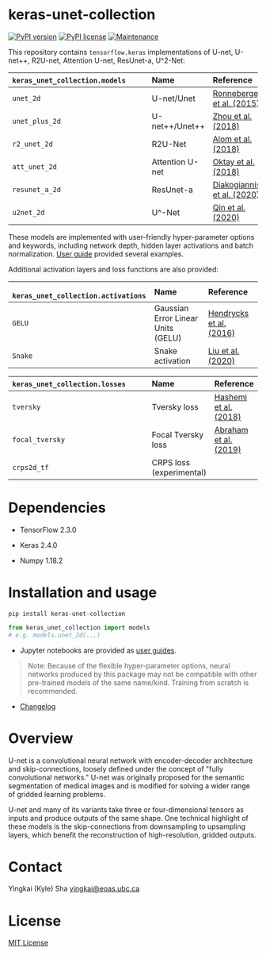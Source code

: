 # keras-unet-collection

[![PyPI version](https://badge.fury.io/py/keras-unet-collection.svg)](https://badge.fury.io/py/keras-unet-collection)
[![PyPI license](https://img.shields.io/pypi/l/keras-unet-collection.svg)](https://pypi.org/project/keras-unet-collection/)
[![Maintenance](https://img.shields.io/badge/Maintained%3F-yes-green.svg)](https://github.com/yingkaisha/keras-unet-collection/graphs/commit-activity)

This repository contains `tensorflow.keras` implementations of U-net, U-net++, R2U-net, Attention U-net, ResUnet-a, U^2-Net:

| `keras_unet_collection.models`&nbsp;&nbsp;&nbsp;&nbsp;&nbsp;&nbsp;&nbsp;&nbsp;&#8239; | Name | Reference |
|:---------------|:----------------|:----------------|
| `unet_2d`      | U-net/Unet      | [Ronneberger et al. (2015)](https://link.springer.com/chapter/10.1007/978-3-319-24574-4_28) |
| `unet_plus_2d` | U-net++/Unet++  | [Zhou et al. (2018)](https://link.springer.com/chapter/10.1007/978-3-030-00889-5_1) |
| `r2_unet_2d`   | R2U-Net         | [Alom et al. (2018)](https://arxiv.org/abs/1802.06955) |
| `att_unet_2d`  | Attention U-net | [Oktay et al. (2018)](https://arxiv.org/abs/1804.03999) |
| `resunet_a_2d` | ResUnet-a       | [Diakogiannis et al. (2020)](https://doi.org/10.1016/j.isprsjprs.2020.01.013) |
| `u2net_2d`     | U^-Net          | [Qin et al. (2020)](https://arxiv.org/abs/2005.09007) |

These models are implemented with user-friendly hyper-parameter options and keywords, including network depth, hidden layer activations and batch normalization. [User guide](https://github.com/yingkaisha/keras-unet-collection/blob/main/user_guid.ipynb) provided several examples.

Additional activation layers and loss functions are also provided:

| ` keras_unet_collection.activations` | Name | Reference |
|:--------|:----------------|:----------------|
| `GELU`  | Gaussian Error Linear Units (GELU)   | [Hendrycks et al. (2016)](https://arxiv.org/abs/1606.08415) |
| `Snake` | Snake activation                     | [Liu et al. (2020)](https://arxiv.org/abs/2006.08195) |

| `keras_unet_collection.losses`&nbsp;&nbsp;&nbsp;&nbsp;&nbsp;&nbsp;&nbsp;&nbsp;&#8239; | Name | Reference |
|:----------------|:----------------|:----------------|
| `tversky`       | Tversky loss                   | [Hashemi et al. (2018)](https://ieeexplore.ieee.org/abstract/document/8573779) |
| `focal_tversky` | Focal Tversky loss             | [Abraham et al. (2019)](https://ieeexplore.ieee.org/abstract/document/8759329) |
| `crps2d_tf`     | CRPS loss (experimental)       | |

# Dependencies

* TensorFlow 2.3.0

* Keras 2.4.0

* Numpy 1.18.2

# Installation and usage

```pip install keras-unet-collection```

```python
from keras_unet_collection import models
# e.g. models.unet_2d(...)
```

* Jupyter notebooks are provided as [user guides](https://github.com/yingkaisha/keras-unet-collection/blob/main/user_guid.ipynb).

> Note: Because of the flexible hyper-parameter options, neural networks produced by this package may not be compatible with other pre-trained models of the same name/kind. Training from scratch is recommended.

* [Changelog](https://github.com/yingkaisha/keras-unet-collection/blob/main/CHANGELOG.md)

# Overview

U-net is a convolutional neural network with encoder-decoder architecture and skip-connections, loosely defined under the concept of "fully convolutional networks." U-net was originally proposed for the semantic segmentation of medical images and is modified for solving a wider range of gridded learning problems.

U-net and many of its variants take three or four-dimensional tensors as inputs and produce outputs of the same shape. One technical highlight of these models is the skip-connections from downsampling to upsampling layers, which benefit the reconstruction of high-resolution, gridded outputs.

# Contact

Yingkai (Kyle) Sha <yingkai@eoas.ubc.ca>

# License

[MIT License](https://github.com/yingkaisha/keras-unet/blob/main/LICENSE)
